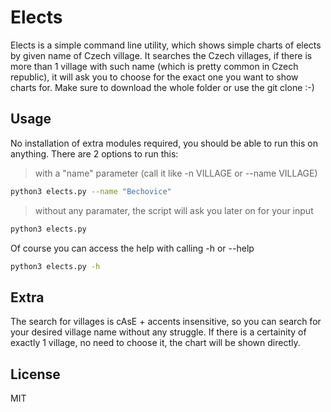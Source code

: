 # Elects

Elects is a simple command line utility, which shows simple charts of elects by given name of Czech village. It searches the Czech villages, if there is more than 1 village with such name (which is pretty common in Czech republic), it will ask you to choose for the exact one you want to show charts for. Make sure to download the whole folder or use the git clone :-)

## Usage

No installation of extra modules required, you should be able to run this on anything.
There are 2 options to run this:

> with a "name" parameter (call it like -n VILLAGE or --name VILLAGE)
```sh
python3 elects.py --name "Bechovice"
```
> without any paramater, the script will ask you later on for your input
```sh
python3 elects.py
```

Of course you can access the help with calling -h or --help
> 
```sh
python3 elects.py -h
```
## Extra
The search for villages is cAsE + accents insensitive, so you can search for your desired village name without any struggle.
If there is a certainity of exactly 1 village, no need to choose it, the chart will be shown directly.
## License
MIT

